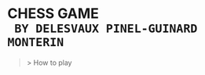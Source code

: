 **CHESS GAME**\
``` BY DELESVAUX PINEL-GUINARD MONTERIN```
==========================================

>\> How to play
